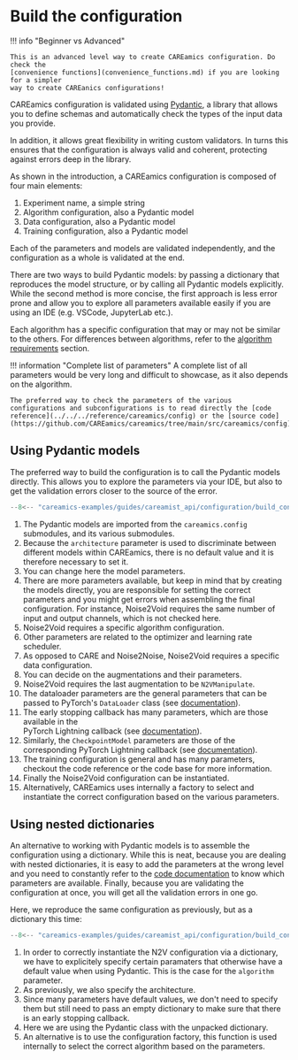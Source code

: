 # Build the configuration

!!! info "Beginner vs Advanced"

    This is an advanced level way to create CAREamics configuration. Do check the
    [convenience functions](convenience_functions.md) if you are looking for a simpler
    way to create CAREanics configurations!


CAREamics configuration is validated using [Pydantic](https://docs.pydantic.dev/latest/), 
a library that allows you to define schemas and automatically check the types of the 
input data you provide. 

In addition, it allows great flexibility in writing custom validators. In turns this
ensures that the configuration is always valid and coherent, protecting against errors
deep in the library.

As shown in the introduction, a CAREamics configuration is composed of four main elements:

1. Experiment name, a simple string
2. Algorithm configuration, also a Pydantic model
3. Data configuration, also a Pydantic model
4. Training configuration, also a Pydantic model

Each of the parameters and models are validated independently, and the configuration as a whole is validated at the end.

There are two ways to build Pydantic models: by passing a dictionary that reproduces the
model structure, or by calling all Pydantic models explicitly. While the second method is 
more concise, the first approach is less error prone and allow you to explore all
parameters available easily if you are using an IDE (e.g. VSCode, JupyterLab etc.).

Each algorithm has a specific configuration that may or may not be similar to the others.
For differences between algorithms, refer to the [algorithm requirements](algorithm_requirements.md) section.


!!! information "Complete list of parameters"
    A complete list of all parameters would be very long and difficult to showcase, as
    it also depends on the algorithm.

    The preferred way to check the parameters of the various configurations and subconfigurations is to read directly the [code reference](../../../reference/careamics/config) or the [source code](https://github.com/CAREamics/careamics/tree/main/src/careamics/config).


## Using Pydantic models

The preferred way to build the configuration is to call the Pydantic models directly. This
allows you to explore the parameters via your IDE, but also to get the validation errors
closer to the source of the error.

```python title="Building the configuration using Pydantic models"
--8<-- "careamics-examples/guides/careamist_api/configuration/build_configuration.py:pydantic"
```

1. The Pydantic models are imported from the `careamics.config` 
    submodules, and its various submodules.
2. Because the `architecture` parameter is used to discriminate between different models
    within CAREamics, there is no default value and it is therefore necessary to set it.
3. You can change here the model parameters.
4. There are more parameters available, but keep in mind that by creating the models
    directly, you are responsible for setting the correct parameters and you might get
    errors when assembling the final configuration. For instance, Noise2Void requires
    the same number of input and output channels, which is not checked here.
5. Noise2Void requires a specific algorithm configuration.
6. Other parameters are related to the optimizer and learning rate scheduler.
7. As opposed to CARE and Noise2Noise, Noise2Void requires a specific data configuration.
8. You can decide on the augmentations and their parameters.
9. Noise2Void requires the last augmentation to be `N2VManipulate`.
10. The dataloader parameters are the general parameters that can be passed to PyTorch's
    `DataLoader` class (see [documentation](https://pytorch.org/docs/stable/data.html#torch.utils.data.DataLoader)).
11. The early stopping callback has many parameters, which are those available in the  
    PyTorch Lightning callback (see [documentation](https://lightning.ai/docs/pytorch/stable/api/lightning.pytorch.callbacks.EarlyStopping.html#lightning.pytorch.callbacks.EarlyStopping)).
12. Similarly, the `CheckpointModel` parameters are those of the corresponding PyTorch
    Lightning callback (see [documentation](https://lightning.ai/docs/pytorch/stable/api/lightning.pytorch.callbacks.ModelCheckpoint.html)).
13. The training configuration is general and has many parameters, checkout the code
    reference or the code base for more information.
14. Finally the Noise2Void configuration can be instantiated.
15. Alternatively, CAREamics uses internally a factory to select and instantiate the 
    correct configuration based on the various parameters.

## Using nested dictionaries

An alternative to working with Pydantic models is to assemble the configuration using
a dictionary. While this is neat, because you are dealing with nested dictionaries, it is easy to add the parameters at the wrong level and you need to constantly refer to the [code documentation](../../reference) to know which parameters are available. Finally, because you are validating the configuration at once, you will get all the validation
errors in one go.

Here, we reproduce the same configuration as previously, but as a dictionary this time:

```python title="Building the configuration with a dictionary"
--8<-- "careamics-examples/guides/careamist_api/configuration/build_configuration.py:as_dict"
```

1. In order to correctly instantiate the N2V configuration via a dictionary, we have
    to explicitely specify certain paramaters that otherwise have a default value when
    using Pydantic. This is the case for the `algorithm` parameter.
2. As previously, we also specify the architecture.
3. Since many parameters have default values, we don't need to specify them but still
    need to pass an empty dictionary to make sure that there is an early stopping
    callback.
4. Here we are using the Pydantic class with the unpacked dictionary.
5. An alternative is to use the configuration factory, this function is used internally
    to select the correct algorithm based on the parameters.